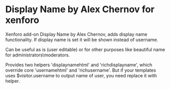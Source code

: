 # Display Name by Alex Chernov for xenforo
Xenforo add-on Display Name by Alex Chernov, adds display name functionality. If display name is set it will be shown instead of username.

Can be useful as is (user editable) or for other purposes like beautiful name for administrators\moderators.

Provides two helpers 'displaynamehtml' and 'richdisplayname', which override core 'usernamehtml' and 'richusername'. But if your templates uses $visitor.username to output name of user, you need replace it with helper.
